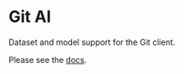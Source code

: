 # Git AI
Dataset and model support for the Git client.

Please see the [docs](https://docs.codedepot.ai).